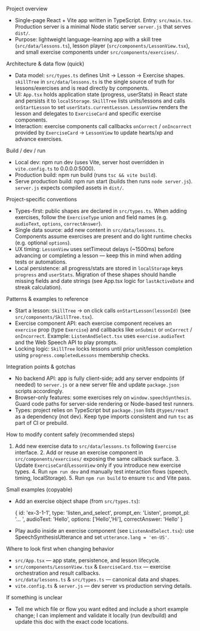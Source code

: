 Project overview

- Single-page React + Vite app written in TypeScript. Entry: `src/main.tsx`. Production server is a minimal Node static server `server.js` that serves `dist/`.
- Purpose: lightweight language-learning app with a skill tree (`src/data/lessons.ts`), lesson player (`src/components/LessonView.tsx`), and small exercise components under `src/components/exercises/`.

Architecture & data flow (quick)

- Data model: `src/types.ts` defines Unit -> Lesson -> Exercise shapes. `skillTree` in `src/data/lessons.ts` is the single source of truth for lessons/exercises and is read directly by components.
- UI: `App.tsx` holds application state (progress, userStats) in React state and persists it to `localStorage`. `SkillTree` lists units/lessons and calls `onStartLesson` to set `userStats.currentLesson`. `LessonView` renders the lesson and delegates to `ExerciseCard` and specific exercise components.
- Interaction: exercise components call callbacks `onCorrect` / `onIncorrect` provided by `ExerciseCard` -> `LessonView` to update hearts/xp and advance exercises.

Build / dev / run

- Local dev: npm run dev (uses Vite, server host overridden in `vite.config.ts` to 0.0.0.0:5000).
- Production build: npm run build (runs `tsc && vite build`).
- Serve production build: npm run start (builds then runs `node server.js`). `server.js` expects compiled assets in `dist/`.

Project-specific conventions

- Types-first: public shapes are declared in `src/types.ts`. When adding exercises, follow the `ExerciseType` union and field names (e.g. `audioText`, `options`, `correctAnswer`).
- Single data source: add new content in `src/data/lessons.ts`. Components assume exercises are present and do light runtime checks (e.g. optional `options`).
- UX timing: `LessonView` uses setTimeout delays (~1500ms) before advancing or completing a lesson — keep this in mind when adding tests or automations.
- Local persistence: all progress/stats are stored in `localStorage` keys `progress` and `userStats`. Migration of these shapes should handle missing fields and date strings (see App.tsx logic for `lastActiveDate` and streak calculation).

Patterns & examples to reference

- Start a lesson: `SkillTree` -> on click calls `onStartLesson(lessonId)` (see `src/components/SkillTree.tsx`).
- Exercise component API: each exercise component receives an `exercise` prop (type `Exercise`) and callbacks like `onSubmit` or `onCorrect` / `onIncorrect`. Example: `ListenAndSelect.tsx` uses `exercise.audioText` and the Web Speech API to play prompts.
- Locking logic: `SkillTree` locks lessons until prior unit/lesson completion using `progress.completedLessons` membership checks.

Integration points & gotchas

- No backend API: app is fully client-side; add any server endpoints (if needed) to `server.js` or a new server file and update `package.json` scripts accordingly.
- Browser-only features: some exercises rely on `window.speechSynthesis`. Guard code paths for server-side rendering or Node-based test runners.
- Types: project relies on TypeScript but `package.json` lists `@types/react` as a dependency (not dev). Keep type imports consistent and run `tsc` as part of CI or prebuild.

How to modify content safely (recommended steps)

1. Add new exercise data to `src/data/lessons.ts` following `Exercise` interface. 2. Add or reuse an exercise component in `src/components/exercises/` exposing the same callback surface. 3. Update `ExerciseCard`/`LessonView` only if you introduce new exercise types. 4. Run `npm run dev` and manually test interaction flows (speech, timing, localStorage). 5. Run `npm run build` to ensure `tsc` and Vite pass.

Small examples (copyable)

- Add an exercise object shape (from `src/types.ts`):

  { id: 'ex-3-1-1', type: 'listen_and_select', prompt_en: 'Listen', prompt_pl: '... ', audioText: 'Hello', options: ['Hello','Hi'], correctAnswer: 'Hello' }

- Play audio inside an exercise component (see `ListenAndSelect.tsx`): use SpeechSynthesisUtterance and set `utterance.lang = 'en-US'`.

Where to look first when changing behavior

- `src/App.tsx` — app state, persistence, and lesson lifecycle.
- `src/components/LessonView.tsx` & `ExerciseCard.tsx` — exercise orchestration and result callbacks.
- `src/data/lessons.ts` & `src/types.ts` — canonical data and shapes.
- `vite.config.ts` & `server.js` — dev server vs production serving details.

If something is unclear

- Tell me which file or flow you want edited and include a short example change; I can implement and validate it locally (run dev/build) and update this doc with the exact code locations.
